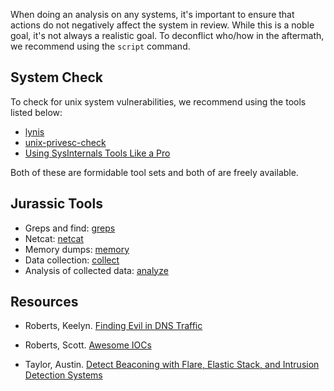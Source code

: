 When doing an analysis on any systems, it's important to ensure that actions do not negatively affect the system in review.  While this is a noble goal, it's not always a realistic goal.  To deconflict who/how in the aftermath, we recommend using the `script` command.

## System Check

To check for unix system vulnerabilities, we recommend using the tools listed below:

* [lynis](https://cisofy.com/lynis)
* [unix-privesc-check](https://github.com/pentestmonkey/unix-privesc-check)
* [Using SysInternals Tools Like a Pro](https://www.howtogeek.com/school/sysinternals-pro/)

Both of these are formidable tool sets and both of are freely available.

## Jurassic Tools

* Greps and find: [greps](greps/)
* Netcat: [netcat](netcat/)
* Memory dumps: [memory](memory/) 
* Data collection: [collect](collect/)
* Analysis of collected data: [analyze](analyze/)

## Resources

* Roberts, Keelyn. [Finding Evil in DNS Traffic](http://www.securitytube.net/video/16825)

* Roberts, Scott. [Awesome IOCs](https://github.com/sroberts/awesome-iocs/blob/master/README.md)

* Taylor, Austin. [Detect Beaconing with Flare, Elastic Stack, and Intrusion Detection Systems](http://www.austintaylor.io/detect/beaconing/intrusion/detection/system/command/control/flare/elastic/stack/2017/06/10/detect-beaconing-with-flare-elasticsearch-and-intrusion-detection-systems/)


